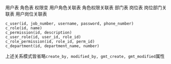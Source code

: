 用户表
角色表
权限变
用户角色关联表
角色权限关联表
部门表
岗位表
岗位部门关联表
用户岗位关联表


```
c_user(id, job_number, username, password, phone_number)
c_role(id, name)
c_permission(id, description)
c_user_role(id, user_id, role_id)
c_role_permission(id, role_id, perm_id)
c_department(id, department_name, number)
```
上述关系模式皆省略`create_by, modified_by, gmt_create, gmt_modified`属性


<!--stackedit_data:
eyJoaXN0b3J5IjpbLTE0NjcyMTQ2NTMsLTIwOTAyNjM1MTAsLT
IwODg3NDY2MTJdfQ==
-->